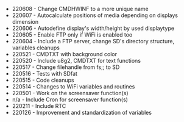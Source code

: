 
- 220608 - Change CMDHWINF to a more unique name
- 220607 - Autocalculate positions of media depending on displays dimension
- 220606 - Autodefine display's width/height by used displaytype
- 220605 - Enable FTP only if WiFi is enabled too
- 220604 - Include a FTP server, change SD's directory structure, variables cleanups
- 220521 - CMDTXT with background color
- 220520 - Include u8g2, CMDTXT for text functions
- 220517 - Change filehandle from fs;; to SD
- 220516 - Tests with SDfat
- 220515 - Code cleanups
- 220514 - Changes to WiFi variables and routines
- 220501 - Work on the screensaver function(s)
- n/a    - Include Cron for screensaver function(s)
- 220211 - Include RTC
- 220126 - Improvement and standardization of variables
